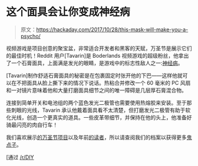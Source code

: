 # 这个面具会让你变成神经病

> 原文：<https://hackaday.com/2017/10/28/this-mask-will-make-you-a-psycho/>

视频游戏是项目创意的聚宝盆，非常适合开发者和黑客的天赋，万圣节是展示它们的最佳时机！Reddit 用户[Tavarin]是 Boderlands 视频游戏的超级粉丝，他拿出了一个石膏面具，上面满是发光的眼睛，是游戏中的标志性敌人之一:[神经病](https://imgur.com/a/63bDT)。

[Tavarin]制作舒适石膏面具的秘密是在包裹固定时张开他的下巴——这样他就可以在不把面具从脸上撕下来的情况下说话。热粘合并修改一个 60 毫米的 PC 风扇和一对镜片意味着他和大量打磨面具细节之间的唯一障碍是几层厚石膏混合物。

连接到简单开关和电池组的两个蓝色发光二极管也需要使用热熔胶来安装。至于那些刺眼的光线，Tavarin 承认他戴着面具看不太清楚，但打磨发光二极管有助于软化光线，创造一个更真实的道具。一些皮革带细节，并保持在他的头上，他准备好骑最闪亮的肉自行车！

我们喜欢展示[的](https://hackaday.com/2015/11/14/halloween-doorbell-prop-in-rube-goldberg-overdrive/)[万圣节项目](https://hackaday.com/2016/10/29/easy-ufo-lights-on-your-drone-for-halloween/)以及年前[的读者](https://hackaday.com/2014/11/11/stomach-shot-halloween-costume/)，所以请查阅我们的档案以获得更多[鬼点子](https://hackaday.com/2009/10/13/halloween-props-flying-crank-ghost/)。

[通过 [/r/DIY](https://www.reddit.com/r/DIY/comments/78po2s/diy_borderlands_psycho_mask_for_halloween_i/)